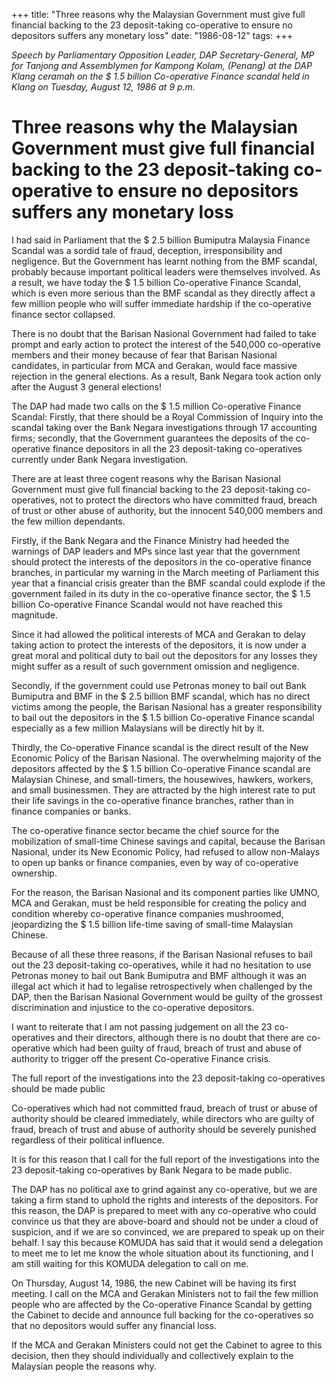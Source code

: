 +++ 
title: "Three reasons why the Malaysian Government must give full financial backing to the 23 deposit-taking co-operative to ensure no depositors suffers any monetary loss"
date: "1986-08-12"
tags:
+++

_Speech by Parliamentary Opposition Leader, DAP Secretary-General, MP for Tanjong and Assemblymen for Kampong Kolam, (Penang) at the DAP Klang ceramah on the $ 1.5 billion Co-operative Finance scandal held in Klang on Tuesday, August 12, 1986 at 9 p.m._

# Three reasons why the Malaysian Government must give full financial backing to the 23 deposit-taking co-operative to ensure no depositors suffers any monetary loss

I had said in Parliament that the $ 2.5 billion Bumiputra Malaysia Finance Scandal was a sordid tale of fraud, deception, irresponsibility and negligence. But the Government has learnt nothing from the BMF scandal, probably because important political leaders were </u>themselves involved. As a result, we have today the $ 1.5 billion Co-operative Finance Scandal, which is even more serious than the BMF scandal as they directly affect a few million people who will suffer immediate hardship if the co-operative finance sector collapsed.

There is no doubt that the Barisan Nasional Government had failed to take prompt and early action to protect the interest of the 540,000 co-operative members and their money because of fear that Barisan Nasional candidates, in particular from MCA and Gerakan, would face massive rejection in the general elections. As a result, Bank Negara took action only after the August 3 general elections!

The DAP had made two calls on the $ 1.5 million Co-operative Finance Scandal: Firstly, that there should be a Royal Commission of Inquiry into the scandal taking over the Bank Negara investigations through 17 accounting firms; secondly, that the Government guarantees the deposits of the co-operative finance depositors in all the 23 deposit-taking co-operatives currently under Bank Negara investigation.

There are at least three cogent reasons why the Barisan Nasional Government must give full financial backing to the 23 deposit-taking co-operatives, not to protect the directors who have committed fraud, breach of trust or other abuse of authority, but the innocent 540,000 members and the few million dependants.

Firstly, if the Bank Negara and the Finance Ministry had heeded the warnings of DAP leaders and MPs since last year that the government should protect the interests of the depositors in the co-operative finance branches, in particular my warning in the March meeting of Parliament this year that a financial crisis greater than the BMF scandal could explode if the government failed in its duty in the co-operative finance sector, the $ 1.5 billion Co-operative Finance Scandal would not have reached this magnitude.

Since it had allowed the political interests of MCA and Gerakan to delay taking action to protect the interests of the depositors, it is now under a great moral and political duty to bail out the depositors for any losses they might suffer as a result of such government omission and negligence.

Secondly, if the government could use Petronas money to bail out Bank Bumiputra and BMF in the $ 2.5 billion BMF scandal, which has no direct victims among the people, the Barisan Nasional has a greater responsibility to bail out the depositors in the $ 1.5 billion Co-operative Finance scandal especially as a few million Malaysians will be directly hit by it.

Thirdly, the Co-operative Finance scandal is the direct result of the New Economic Policy of the Barisan Nasional. The overwhelming majority of the depositors affected by the $ 1.5 billion Co-operative Finance scandal are Malaysian Chinese, and small-timers, the housewives, hawkers, workers, and small businessmen. They are attracted by the high interest rate to put their life savings in the co-operative finance branches, rather than in finance companies or banks.

The co-operative finance sector became the chief source for the mobilization of small-time Chinese savings and capital, because the Barisan Nasional, under its New Economic Policy, had refused to allow non-Malays to open up banks or finance companies, even by way of co-operative ownership.

For the reason, the Barisan Nasional and its component parties like UMNO, MCA and Gerakan, must be held responsible for creating the policy and condition whereby co-operative finance companies mushroomed, jeopardizing the $ 1.5 billion life-time saving of small-time Malaysian Chinese.

Because of all these three reasons, if the Barisan Nasional refuses to bail out the 23 deposit-taking co-operatives, while it had no hesitation to use Petronas money to bail out Bank Bumiputra and BMF although it was an illegal act which it had to legalise retrospectively when challenged by the DAP, then the Barisan Nasional Government would be guilty of the grossest discrimination and injustice to the co-operative depositors.

I want to reiterate that I am not passing judgement on all the 23 co-operatives and their directors, although there is no doubt that there are co-operative which had been guilty of fraud, breach of trust and abuse of authority to trigger off the present Co-operative Finance crisis.

 The full report of the investigations into the 23 deposit-taking co-operatives should be made public

Co-operatives which had not committed fraud, breach of trust or abuse of authority should be cleared immediately, while directors who are guilty of fraud, breach of trust and abuse of authority should be severely punished regardless of their political influence.

It is for this reason that I call for the full report of the investigations into the 23 deposit-taking co-operatives by Bank Negara to be made public.

The DAP has no political axe to grind against any co-operative, but we are taking a firm stand to uphold the rights and interests of the depositors. For this reason, the DAP is prepared to meet with any co-operative who could convince us that they are above-board and should not be under a cloud of suspicion, and if we are so convinced, we are prepared to speak up on their behalf. I say this because KOMUDA has said that it would send a delegation to meet me to let me know the whole situation about its functioning, and I am still waiting for this KOMUDA delegation to call on me.  

On Thursday, August 14, 1986, the new Cabinet will be having its first meeting. I call on the MCA and Gerakan Ministers not to fail the few million people who are affected by the Co-operative Finance Scandal by getting the Cabinet to decide and announce full backing for the co-operatives so that no depositors would suffer any financial loss.

If the MCA and Gerakan Ministers could not get the Cabinet to agree to this decision, then they should individually and collectively explain to the Malaysian people the reasons why.
 
